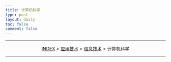 ```yaml
---
title: 计算机科学
type: post
layout: daily
toc: false
comment: false
---
```

---
<span><center>[INDEX](/gknows/wikimap) > [应用技术](/gknows/应用技术) > [信息技术](/gknows/信息技术) > 计算机科学</center></span>

---
